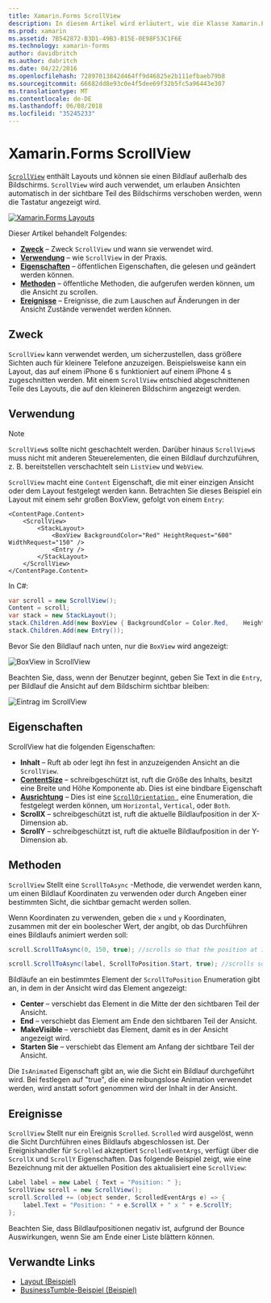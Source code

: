 ```yaml
---
title: Xamarin.Forms ScrollView
description: In diesem Artikel wird erläutert, wie die Klasse Xamarin.Forms ScrollView zum Präsentieren von Layouts, die nicht auf einem Bildschirm passt und für die Inhalte, die für die Tastatur Platz zu machen.
ms.prod: xamarin
ms.assetid: 7B542872-B3D1-49B3-B15E-0E98F53C1F6E
ms.technology: xamarin-forms
author: davidbritch
ms.author: dabritch
ms.date: 04/22/2016
ms.openlocfilehash: 72897013842d464ff9d46825e2b111efbaeb79b8
ms.sourcegitcommit: 66682dd8e93c0e4f5dee69f32b5fc5a96443e307
ms.translationtype: MT
ms.contentlocale: de-DE
ms.lasthandoff: 06/08/2018
ms.locfileid: "35245233"
---
```

# <a name="xamarinforms-scrollview"></a>Xamarin.Forms ScrollView

[`ScrollView`](https://developer.xamarin.com/api/type/Xamarin.Forms.ScrollView/) enthält Layouts und können sie einen Bildlauf außerhalb des Bildschirms. `ScrollView` wird auch verwendet, um erlauben Ansichten automatisch in der sichtbare Teil des Bildschirms verschoben werden, wenn die Tastatur angezeigt wird.

[![](scroll-view-images/layouts-sml.png "Xamarin.Forms Layouts")](scroll-view-images/layouts.png#lightbox "Xamarin.Forms Layouts")

Dieser Artikel behandelt Folgendes:

- **[Zweck](#Purpose)**  &ndash; Zweck `ScrollView` und wann sie verwendet wird.
- **[Verwendung](#Usage)**  &ndash; wie `ScrollView` in der Praxis.
- **[Eigenschaften](#Properties)**  &ndash; öffentlichen Eigenschaften, die gelesen und geändert werden können.
- **[Methoden](#Methods)**  &ndash; öffentliche Methoden, die aufgerufen werden können, um die Ansicht zu scrollen.
- **[Ereignisse](#Events)**  &ndash; Ereignisse, die zum Lauschen auf Änderungen in der Ansicht Zustände verwendet werden können.

## <a name="purpose"></a>Zweck

`ScrollView` kann verwendet werden, um sicherzustellen, dass größere Sichten auch für kleinere Telefone anzuzeigen. Beispielsweise kann ein Layout, das auf einem iPhone 6 s funktioniert auf einem iPhone 4 s zugeschnitten werden. Mit einem `ScrollView` entschied abgeschnittenen Teile des Layouts, die auf den kleineren Bildschirm angezeigt werden.

## <a name="usage"></a>Verwendung

> [!NOTE]
> `ScrollView`s sollte nicht geschachtelt werden. Darüber hinaus `ScrollView`s muss nicht mit anderen Steuerelementen, die einen Bildlauf durchzuführen, z. B. bereitstellen verschachtelt sein `ListView` und `WebView`.

`ScrollView` macht eine `Content` Eigenschaft, die mit einer einzigen Ansicht oder dem Layout festgelegt werden kann. Betrachten Sie dieses Beispiel ein Layout mit einem sehr großen BoxView, gefolgt von einem `Entry`:

```xaml
<ContentPage.Content>
    <ScrollView>
        <StackLayout>
            <BoxView BackgroundColor="Red" HeightRequest="600" WidthRequest="150" />
            <Entry />
        </StackLayout>
    </ScrollView>
</ContentPage.Content>
```

In C#:

```csharp
var scroll = new ScrollView();
Content = scroll;
var stack = new StackLayout();
stack.Children.Add(new BoxView { BackgroundColor = Color.Red,    HeightRequest = 600, WidthRequest = 600 });
stack.Children.Add(new Entry());
```

Bevor Sie den Bildlauf nach unten, nur die `BoxView` wird angezeigt:

![](scroll-view-images/scroll-start.png "BoxView in ScrollView")

Beachten Sie, dass, wenn der Benutzer beginnt, geben Sie Text in die `Entry`, per Bildlauf die Ansicht auf dem Bildschirm sichtbar bleiben:

![](scroll-view-images/scroll-end.png "Eintrag im ScrollView")

## <a name="properties"></a>Eigenschaften

ScrollView hat die folgenden Eigenschaften:

- **Inhalt** &ndash; Ruft ab oder legt ihn fest in anzuzeigenden Ansicht an die `ScrollView`.
- **[ContentSize](https://developer.xamarin.com/api/type/Xamarin.Forms.Size/)**  &ndash; schreibgeschützt ist, ruft die Größe des Inhalts, besitzt eine Breite und Höhe Komponente ab. Dies ist eine bindbare Eigenschaft
- **[Ausrichtung](https://developer.xamarin.com/api/type/Xamarin.Forms.ScrollOrientation/)**  &ndash; Dies ist eine [ `ScrollOrientation` ](https://developer.xamarin.com/api/type/Xamarin.Forms.ScrollOrientation/), eine Enumeration, die festgelegt werden können, um `Horizontal`, `Vertical`, oder `Both`.
- **ScrollX** &ndash; schreibgeschützt ist, ruft die aktuelle Bildlaufposition in der X-Dimension ab.
- **ScrollY** &ndash; schreibgeschützt ist, ruft die aktuelle Bildlaufposition in der Y-Dimension ab.

## <a name="methods"></a>Methoden

`ScrollView` Stellt eine `ScrollToAsync` -Methode, die verwendet werden kann, um einen Bildlauf Koordinaten zu verwenden oder durch Angeben einer bestimmten Sicht, die sichtbar gemacht werden sollen.

Wenn Koordinaten zu verwenden, geben die `x` und `y` Koordinaten, zusammen mit der ein boolescher Wert, der angibt, ob das Durchführen eines Bildlaufs animiert werden soll:

```csharp
scroll.ScrollToAsync(0, 150, true); //scrolls so that the position at 150px from the top is visible

scroll.ScrollToAsync(label, ScrollToPosition.Start, true); //scrolls so that the label is at the start of the list
```

Bildläufe an ein bestimmtes Element der `ScrollToPosition` Enumeration gibt an, in dem in der Ansicht wird das Element angezeigt:

- **Center** &ndash; verschiebt das Element in die Mitte der den sichtbaren Teil der Ansicht.
- **End** &ndash; verschiebt das Element am Ende den sichtbaren Teil der Ansicht.
- **MakeVisible** &ndash; verschiebt das Element, damit es in der Ansicht angezeigt wird.
- **Starten Sie** &ndash; verschiebt das Element am Anfang der sichtbare Teil der Ansicht.

Die `IsAnimated` Eigenschaft gibt an, wie die Sicht ein Bildlauf durchgeführt wird. Bei festlegen auf "true", die eine reibungslose Animation verwendet werden, wird anstatt sofort genommen wird der Inhalt in der Ansicht.

## <a name="events"></a>Ereignisse

`ScrollView` Stellt nur ein Ereignis `Scrolled`. `Scrolled` wird ausgelöst, wenn die Sicht Durchführen eines Bildlaufs abgeschlossen ist. Der Ereignishandler für `Scrolled` akzeptiert `ScrolledEventArgs`, verfügt über die `ScrollX` und `ScrollY` Eigenschaften. Das folgende Beispiel zeigt, wie eine Bezeichnung mit der aktuellen Position des aktualisiert eine `ScrollView`:

```csharp
Label label = new Label { Text = "Position: " };
ScrollView scroll = new ScrollView();
scroll.Scrolled += (object sender, ScrolledEventArgs e) => {
    label.Text = "Position: " + e.ScrollX + " x " + e.ScrollY;
};
```

Beachten Sie, dass Bildlaufpositionen negativ ist, aufgrund der Bounce Auswirkungen, wenn Sie am Ende einer Liste blättern können.


## <a name="related-links"></a>Verwandte Links

- [Layout (Beispiel)](https://developer.xamarin.com/samples/xamarin-forms/UserInterface/Layout/)
- [BusinessTumble-Beispiel (Beispiel)](https://developer.xamarin.com/samples/xamarin-forms/UserInterface/BusinessTumble/)
